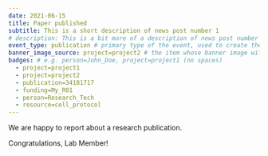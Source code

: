 ```yaml
---
date: 2021-06-15
title: Paper published
subtitle: This is a short description of news post number 1
# description: This is a bit more of a description of news post number 1
event_type: publication # primary type of the event, used to create the small, colored post callout
banner_image_source: project=project2 # the item whose banner image will be adopted by this event
badges: # e.g. person=John_Doe, project=project1 (no spaces)
  - project=project1
  - project=project2
  - publication=34181717
  - funding=My_R01
  - person=Research_Tech
  - resource=cell_protocol
---
```


We are happy to report about a research publication.

Congratulations, Lab Member!
